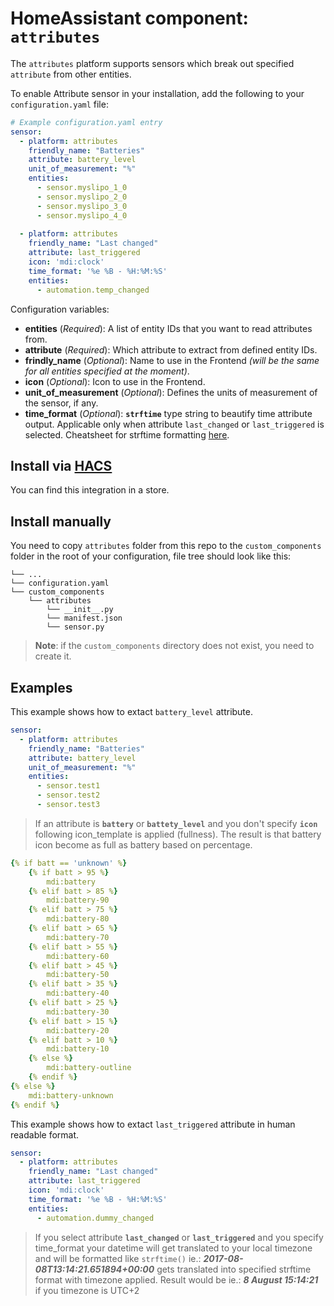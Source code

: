 # HomeAssistant component: `attributes`
The `attributes` platform supports sensors which break out specified `attribute` from other entities.

To enable Attribute sensor in your installation, add the following to your `configuration.yaml` file:

```yaml
# Example configuration.yaml entry
sensor:  
  - platform: attributes
    friendly_name: "Batteries"
    attribute: battery_level
    unit_of_measurement: "%"
    entities:
      - sensor.myslipo_1_0
      - sensor.myslipo_2_0
      - sensor.myslipo_3_0
      - sensor.myslipo_4_0
      
  - platform: attributes
    friendly_name: "Last changed"
    attribute: last_triggered
    icon: 'mdi:clock'
    time_format: '%e %B - %H:%M:%S'
    entities:
      - automation.temp_changed
```

Configuration variables:

- **entities** (*Required*): A list of entity IDs that you want to read attributes from.
- **attribute** (*Required*): Which attribute to extract from defined entity IDs.
- **frindly_name** (*Optional*): Name to use in the Frontend *(will be the same for all entities specified at the moment)*.
- **icon** (*Optional*): Icon to use in the Frontend.
- **unit_of_measurement** (*Optional*): Defines the units of measurement of the sensor, if any.
- **time_format** (*Optional*): **`strftime`** type string to beautify time attribute output. Applicable only when attribute `last_changed` or `last_triggered` is selected. Cheatsheet for strftime formatting  [here](http://strftime.ninja/).

## Install via [HACS](https://github.com/custom-components/hacs)
You can find this integration in a store.

## Install manually
You need to copy `attributes` folder from this repo to the `custom_components` folder in the root of your configuration, file tree should look like this:
```
└── ...
└── configuration.yaml
└── custom_components
    └── attributes
        └── __init__.py
        └── manifest.json
        └── sensor.py
```

>__Note__: if the `custom_components` directory does not exist, you need to create it.

## Examples
This example shows how to extact `battery_level` attribute.

```yaml
sensor:
  - platform: attributes
    friendly_name: "Batteries"
    attribute: battery_level
    unit_of_measurement: "%"
    entities:
      - sensor.test1
      - sensor.test2
      - sensor.test3
```

>If an attribute is __`battery`__ or __`battety_level`__ and you don't specify __`icon`__ following icon_template is applied (fullness). The result is that battery icon become as full as battery based on percentage.

```yaml
{% if batt == 'unknown' %}
    {% if batt > 95 %}
        mdi:battery
    {% elif batt > 85 %}
        mdi:battery-90
    {% elif batt > 75 %}
        mdi:battery-80
    {% elif batt > 65 %}
        mdi:battery-70
    {% elif batt > 55 %}
        mdi:battery-60
    {% elif batt > 45 %}
        mdi:battery-50
    {% elif batt > 35 %}
        mdi:battery-40
    {% elif batt > 25 %}
        mdi:battery-30
    {% elif batt > 15 %}
        mdi:battery-20
    {% elif batt > 10 %}
        mdi:battery-10
    {% else %}
        mdi:battery-outline
    {% endif %}
{% else %}
    mdi:battery-unknown
{% endif %}
```


This example shows how to extact `last_triggered` attribute in human readable format.

```yaml
sensor:
  - platform: attributes
    friendly_name: "Last changed"
    attribute: last_triggered
    icon: 'mdi:clock'
    time_format: '%e %B - %H:%M:%S'
    entities:
      - automation.dummy_changed
```
>If you select attribute __`last_changed`__ or __`last_triggered`__ and you specify time_format your datetime will get translated to your local timezone and will be formatted like `strftime()` ie.: ***2017-08-08T13:14:21.651894+00:00*** gets translated into specified strftime format with timezone applied. Result would be ie.: ***8 August 15:14:21*** if you timezone is UTC+2

